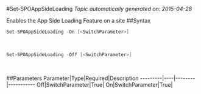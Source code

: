 #Set-SPOAppSideLoading
*Topic automatically generated on: 2015-04-28*

Enables the App Side Loading Feature on a site
##Syntax
```powershell
Set-SPOAppSideLoading -On [<SwitchParameter>]
```
&nbsp;

```powershell
Set-SPOAppSideLoading -Off [<SwitchParameter>]
```
&nbsp;

##Parameters
Parameter|Type|Required|Description
---------|----|--------|-----------
Off|SwitchParameter|True|
On|SwitchParameter|True|
